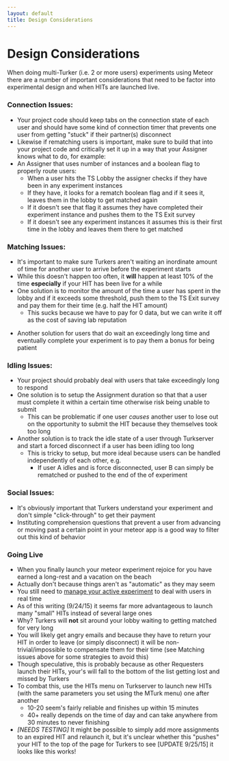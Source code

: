 ```yaml
---
layout: default
title: Design Considerations
---
```


# Design Considerations

When doing multi-Turker (i.e. 2 or more users) experiments using Meteor there are a number of important considerations that need to be factor into experimental design and when HITs are launched live.

### Connection Issues:

- Your project code should keep tabs on the connection state of each user and should have some kind of connection timer that prevents one user from getting "stuck" if their partner(s) disconnect
- Likewise if rematching users is important, make sure to build that into your project code and critically set it up in a way that your Assigner knows what to do, for example:
- An Assigner that uses number of instances and a boolean flag to properly route users:
    - When a user hits the TS Lobby the assigner checks if they have been in any experiment instances
    - If they have, it looks for a rematch boolean flag and if it sees it, leaves them in the lobby to get matched again
    - If it doesn't see that flag it assumes they have completed their experiment instance and pushes them to the TS Exit survey 
    - If it doesn't see any experiment instances it assumes this is their first time in the lobby and leaves them there to get matched 

### Matching Issues:

- It's important to make sure Turkers aren't waiting an inordinate amount of time for another user to arrive before the experiment starts
- While this doesn't happen too often, it **will** happen at least 10% of the time **especially** if your HIT has been live for a while 
- One solution is to monitor the amount of the time a user has spent in the lobby and if it exceeds some threshold, push them to the TS Exit survey and pay them for their time (e.g. half the HIT amount)
    - This sucks because we have to pay for 0 data, but we can write it off as the cost of saving lab reputation 
* Another solution for users that do wait an exceedingly long time and eventually complete your experiment is to pay them a bonus for being patient

### Idling Issues:

- Your project should probably deal with users that take exceedingly long to respond
- One solution is to setup the Assignment duration so that that a user must complete it within a certain time otherwise risk being unable to submit
    - This can be problematic if one user *causes* another user to lose out on the opportunity to submit the HIT because they themselves took too long
- Another solution is to track the idle state of a user through Turkserver and start a forced disconnect if a user has been idling too long
    - This is tricky to setup, but more ideal because users can be handled independently of each other, e.g.
        - If user A idles and is force disconnected, user B can simply be rematched or pushed to the end of the of experiment 

### Social Issues:

* It's obviously important that Turkers understand your experiment and don't simple "click-through" to get their payment
* Instituting comprehension questions that prevent a user from advancing or moving past a certain point in your meteor app is a good way to filter out this kind of behavior

### Going Live

- When you finally launch your meteor experiment rejoice for you have earned a long-rest and a vacation on the beach
- Actually don't because things aren't as "automatic" as they may seem
- You still need to [manage your active experiment](/experimentManagement.html) to deal with users in real time
- As of this writing (9/24/15) it seems far more advantageous to launch many "small" HITs instead of several large ones
- Why? Turkers will **not** sit around your lobby waiting to getting matched for very long
- You will likely get angry emails and because they have to return your HIT in order to leave (or simply disconnect) it will be non-trivial/impossible to compensate them for their time (see Matching issues above for some strategies to avoid this) 
- Though speculative, this is probably because as other Requesters launch their HITs, your's will fall to the bottom of the list getting lost and missed by Turkers
- To combat this, use the HITs menu on Turkserver to launch new HITs (with the same parameters you set using the MTurk menu) one after another
    - 10-20 seem's fairly reliable and finishes up within 15 minutes
    - 40+ really depends on the time of day and can take anywhere from 30 minutes to never finishing  
- *[NEEDS TESTING]*  It might be possible to simply add more assignments to an expired HIT and relaunch it, but it's unclear whether this "pushes" your HIT to the top of the page for Turkers to see [UPDATE 9/25/15] it looks like this works! 

